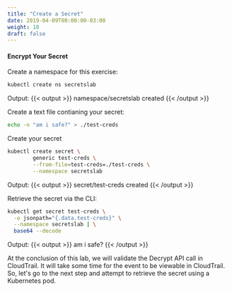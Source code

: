 ```yaml
---
title: "Create a Secret"
date: 2019-04-09T00:00:00-03:00
weight: 10
draft: false
---
```



#### Encrypt Your Secret

Create a namespace for this exercise:

```bash
kubectl create ns secretslab
```
Output: 
{{< output >}}
namespace/secretslab created
{{< /output >}}

Create a text file contianing your secret:
```bash
echo -n "am i safe?" > ./test-creds
```


Create your secret
```bash
kubectl create secret \
        generic test-creds \
        --from-file=test-creds=./test-creds \
        --namespace secretslab
```
Output: 
{{< output >}}
secret/test-creds created
{{< /output >}}

Retrieve the secret via the CLI:
```bash
kubectl get secret test-creds \
  -o jsonpath="{.data.test-creds}" \
  --namespace secretslab | \
  base64 --decode
```

Output: 
{{< output >}}
am i safe?
{{< /output >}}

At the conclusion of this lab, we will validate the Decrypt API call in CloudTrail. It will take some time for the event to be viewable in CloudTrail. So, let's go to the next step and attempt to retrieve the secret using a Kubernetes pod.